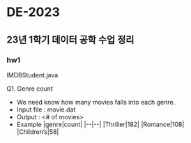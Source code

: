 # DE-2023
## 23년 1학기 데이터 공학 수업 정리

### hw1
IMDBStudent.java

Q1. Genre count
+ We need know how many movies falls into each genre.
+ Input file : movie.dat
+ Output : <Genre> <# of movies>
+ Example
|genre|count|
|--|--|
|Thriller|182|
|Romance|108|
|Children’s|58|
  
